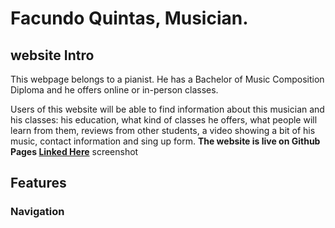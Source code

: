 # **Facundo Quintas, Musician.**

## **website Intro**


This webpage belongs to a pianist. He has a Bachelor of Music Composition Diploma and he offers online or in-person classes.

Users of this website will be able to find information about this musician and his classes: his education, what kind of classes he offers, what people will learn from them, reviews from other students, a video showing a bit of his music, contact information and sing up form. 
**The website is live on Github Pages [Linked Here](https://luquintas11.github.io/FirstProject/index.html)**
 screenshot



## **Features**


### **Navigation**

